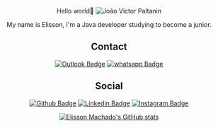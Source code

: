 <div align="center">

Hello world👋 <img src="https://komarev.com/ghpvc/?username=jv-paltanin&label=Profile%20views&color=0e75b6&style=social" alt="João Victor Paltanin" />

My name is Elisson, I'm a Java developer studying to become a junior.




## Contact

  [![Outlook Badge](https://img.shields.io/badge/Outlook-0073C6?style=for-the-badge&logo=microsoft-outlook&logoColor=white)](mailto:elisson.barbieri@hotmail.com)
  [![whatsapp Badge](https://img.shields.io/badge/WhatsApp-25D366?style=for-the-badge&logo=whatsapp&logoColor=white)](https://api.whatsapp.com/send?phone=5541992245526)
  
  ## Social 
  [![Github Badge](https://img.shields.io/badge/GitHub-100000?style=for-the-badge&logo=github&logoColor=white)](https://github.com/elissonBM)
  [![Linkedin Badge](https://img.shields.io/badge/Linkedin-006699?style=for-the-badge&logo=linkedin&logoColor=white)](https://www.linkedin.com/in/elissonbm/)
  [![Instagram Badge](https://img.shields.io/badge/Instagram-E4405F?style=for-the-badge&logo=instagram&logoColor=white)](https://www.instagram.com/elissonbm/)
  
  [![Elisson Machado's GitHub stats](https://github-readme-stats.vercel.app/api?username=elissonBM&hide=contribs,issues&show_icons=true)](https://github.com/elissonBM/github-readme-stats)
  
  </div>
<!--
**elissonBM/elissonBM** is a ✨ _special_ ✨ repository because its `README.md` (this file) appears on your GitHub profile.

Here are some ideas to get you started:

- 🔭 I’m currently working on ...
- 🌱 I’m currently learning ...
- 👯 I’m looking to collaborate on ...
- 🤔 I’m looking for help with ...
- 💬 Ask me about ...
- 📫 How to reach me: ...
- 😄 Pronouns: ...
  - ⚡ Fun fact: ...
-->
